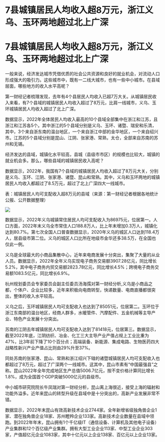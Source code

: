 # 7县城镇居民人均收入超8万元，浙江义乌、玉环两地超过北上广深

# 7县城镇居民人均收入超8万元，浙江义乌、玉环两地超过北上广深

一般来说，经济发达城市凭借优质的社会公共资源和良好的就业机会，对流动人口形成强大的吸引力。这些城市中，既有一二线大城市，也有一些中小城市。在县域层面，哪些地方的收入水平高呢？

第一财经记者梳理发现，去年有4个县居民人均收入已超7万大关。从城镇居民收入来看，有7个县域的城镇居民人均收入超过了8万元，比肩一线城市，义乌、玉环城镇居民人均收入超过了北上广深。

数据显示，2022年全体居民人均收入最高的10个县域全部集中在浙江和江苏，且浙江和江苏各5个。其中浙江的5个县域分别是义乌、玉环、诸暨、瑞安和乐清，其中，3个来自浙东南的温台地区，一个来自浙江中部的金华地区，一个来自绍兴市。江苏的5个县域分别是昆山、江阴、张家港、常熟，太仓，全部来自苏南的苏州和无锡。

经济发达的县域，城镇化水平较高，县城（县级市市区）的规模也比较大，城镇的就业机会多。那么，哪些县域的城镇居民收入高呢？

数据显示，2022年，我国有7个县域的城镇居民人均收入超过了8万元大关，分别是义乌、玉环、江阴、张家港、诸暨、昆山和常熟。其中，义乌和玉环两地的城镇居民人均收入都超过了8.5万元，超过了北上广深四大一线城市。

表：城镇居民人均可支配收入超8万元的县域（来源：第一财经记者根据各地统计公报、公开数据整理）

![](https://inews.gtimg.com/om_bt/Oj0cFqRhDQELeTzXzfuaePjTf5xkZ_lFCqYUuARVoIHZsAA/1000)

数据显示，2022年义乌城镇常住居民人均可支配收入为86975元，位居第一。人口方面，2022年末义乌全市常住人口188.8万人，比上年末增加0.3万人，城镇化达到80.7%。第七次全国人口普查数据显示，2020年义乌的城区人口达到118.4万人，居县级市第二位。义乌的城区人口比所在地级市金华还多38.5万，在全国也仅此一例。

义乌是全球最大的小商品集散中心，近年来电商发展十分突出，集聚了大量的从业人员。数据显示，2022年全年义乌实现电子商务交易额3907.28亿元，同比增长5.2%，其中电子商务内贸交易额2823.78亿元，同比增长4.5%；跨境电子商务交易额1083.5亿元，同比增长6.9%。

杭州规划委员会专家委员会副主任委员汤海孺对第一财经分析,义乌是小商品之都，个体户、企业比较多，近年来积极向电商转型，快递数量、电商直播都很突出，整体的收入水平较高。

义乌之后，玉环城镇居民人均可支配收入也达到了85051元，位居第二。玉环位于浙江东南部的温台地区，经商人群多，水暖管件、汽摩配件、五金机械等主导产业、特色产业发展十分突出。

苏南的江阴去年城镇居民人均可支配收入达到了81418元，位居第三。数据显示，截至2022年底，江阴纺织、冶金、化工三大主导产业产值占规上工业比重为47%，比3年前下降了10个百分点；高端装备、新能源、集成电路、生物医药四大战略性新兴产业产值占比则由29%升至37%。

同处苏南的张家港、昆山、常熟和浙江绍兴下辖的诸暨城镇居民人均可支配收入也都超过了8万元，超过了广深两个一线城市。这其中，昆山市素有“中国最强县”之称。昆山2022年全年完成地区生产总值5006.7亿元，按不变价格计算同比增长1.8%，成为全国首个GDP突破5000亿元的县级市。

中小城市研究院院长牛凤瑞对第一财经分析，昆山离上海很近，接受上海的辐射和功能外溢多。近年来昆山的转型升级在县域中是十分突出的，高新产业发展非常不错。

数据显示，2022年末昆山有效高新技术企业2744家。全年新增省级独角兽企业1家、潜在独角兽企业18家、苏州瞪羚企业133家。高新技术企业数量在县域中领跑。到2022年年末，昆山拥有1个千亿级IT（通信设备、计算机及其他电子设备）产业集群和12个百亿级产业集群。拥有大型工业企业113家、中型工业企业303家，产值超亿元企业1083家，其中十亿元以上企业138家、百亿元以上企业13家。


